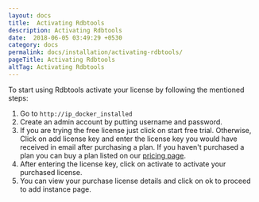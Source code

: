 ```yaml
---
layout: docs
title:  Activating Rdbtools
description: Activating Rdbtools
date:  2018-06-05 03:49:29 +0530
category: docs
permalink: docs/installation/activating-rdbtools/
pageTitle: Activating Rdbtools
altTag: Activating Rdbtools
---
```


To start using Rdbtools activate your license by following the mentioned steps:

1. Go to `http://ip_docker_installed`
1. Create an admin account by putting username and password.
1. If you are trying the free license just click on start free trial. Otherwise, Click on add license key and enter the license key you would have received in email after purchasing a plan.
    If you haven't purchased a plan you can buy a plan listed on our [pricing page](https://redislabs.com/pricing/).
1. After entering the license key, click on activate to activate your purchased license.
1. You can view your purchase license details and click on ok to proceed to add instance page.
